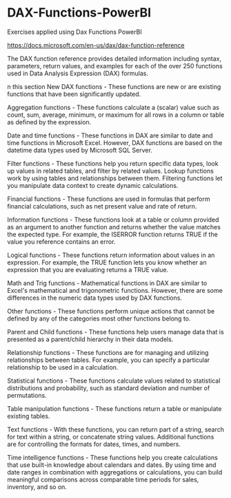 # DAX-Functions-PowerBI
Exercises applied using Dax Functions PowerBI

https://docs.microsoft.com/en-us/dax/dax-function-reference

The DAX function reference provides detailed information including syntax, parameters, return values, and examples for each of the over 250 functions used in Data Analysis Expression (DAX) formulas.


n this section
New DAX functions - These functions are new or are existing functions that have been significantly updated.

Aggregation functions - These functions calculate a (scalar) value such as count, sum, average, minimum, or maximum for all rows in a column or table as defined by the expression.

Date and time functions - These functions in DAX are similar to date and time functions in Microsoft Excel. However, DAX functions are based on the datetime data types used by Microsoft SQL Server.

Filter functions - These functions help you return specific data types, look up values in related tables, and filter by related values. Lookup functions work by using tables and relationships between them. Filtering functions let you manipulate data context to create dynamic calculations.

Financial functions - These functions are used in formulas that perform financial calculations, such as net present value and rate of return.

Information functions - These functions look at a table or column provided as an argument to another function and returns whether the value matches the expected type. For example, the ISERROR function returns TRUE if the value you reference contains an error.

Logical functions - These functions return information about values in an expression. For example, the TRUE function lets you know whether an expression that you are evaluating returns a TRUE value.

Math and Trig functions - Mathematical functions in DAX are similar to Excel's mathematical and trigonometric functions. However, there are some differences in the numeric data types used by DAX functions.

Other functions - These functions perform unique actions that cannot be defined by any of the categories most other functions belong to.

Parent and Child functions - These functions help users manage data that is presented as a parent/child hierarchy in their data models.

Relationship functions - These functions are for managing and utilizing relationships between tables. For example, you can specify a particular relationship to be used in a calculation.

Statistical functions - These functions calculate values related to statistical distributions and probability, such as standard deviation and number of permutations.

Table manipulation functions - These functions return a table or manipulate existing tables.

Text functions - With these functions, you can return part of a string, search for text within a string, or concatenate string values. Additional functions are for controlling the formats for dates, times, and numbers.

Time intelligence functions - These functions help you create calculations that use built-in knowledge about calendars and dates. By using time and date ranges in combination with aggregations or calculations, you can build meaningful comparisons across comparable time periods for sales, inventory, and so on.

